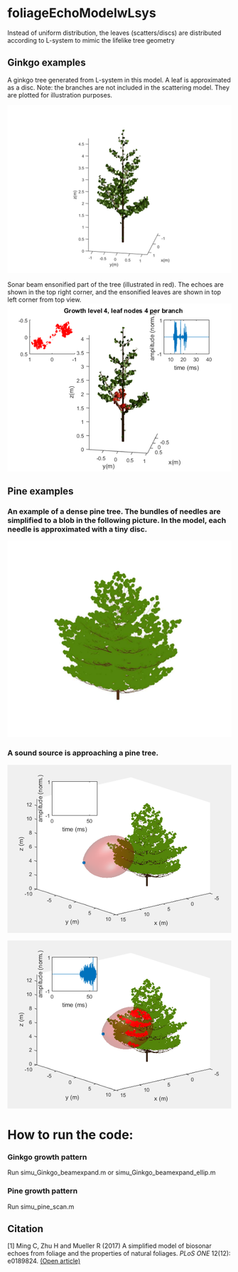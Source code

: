 # foliageEchoModelwLsys
Instead of uniform distribution, the leaves (scatters/discs) are distributed according to L-system to mimic the lifelike tree geometry
## Ginkgo examples
A ginkgo tree generated from L-system in this model. A leaf is approximated as a disc. Note: the branches are not included in the scattering model. They are plotted for illustration purposes.

![a Ginkgo tree grown in L-system](/figures/ginkgoNreps5.png)


Sonar beam ensonified part of the tree (illustrated in red). The echoes are shown in the top right corner, and the ensonified leaves are shown in top left corner from top view.
![a Ginkgo tree with echoes](/figures/clustered.png)

## Pine examples
### An example of a dense pine tree. The bundles of needles are simplified to a blob in the following picture. In the model, each needle is approximated with a tiny disc.
![a dense pine tree](/figures/pine_wleafColor_cropped.png)

### A sound source is approaching a pine tree.
![approach1](/figures/pine_appro1.png)

![approach2](/figures/pine_appro5.png)

# How to run the code:
### Ginkgo growth pattern
Run simu_Ginkgo_beamexpand.m or simu_Ginkgo_beamexpand_ellip.m

### Pine growth pattern
Run simu_pine_scan.m

## Citation
[1] Ming C, Zhu H and Mueller R (2017) A simplified model of biosonar echoes from foliage and the
properties of natural foliages. *PLoS ONE* 12(12): e0189824. [(Open article)](https://journals.plos.org/plosone/article/file?type=printable&id=10.1371/journal.pone.0189824)
